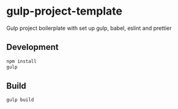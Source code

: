# gulp-project-template

Gulp project boilerplate with set up gulp, babel, eslint and prettier

## Development

```bash
npm install
gulp
```

## Build

```bash
gulp build
```
